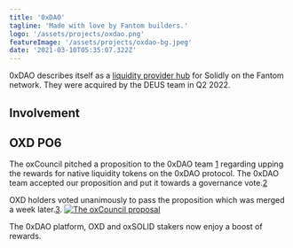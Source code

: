 ```yaml
---
title: '0xDAO'
tagline: 'Made with love by Fantom builders.'
logo: '/assets/projects/oxdao.png'
featureImage: '/assets/projects/oxdao-bg.jpeg'
date: '2021-03-10T05:35:07.322Z'
---
```


0xDAO describes itself as a [liquidity provider hub](https://medium.com/@0xdao/0xdao-a-liquidity-hub-for-solidly-made-with-love-by-fantom-builders-265b86130ec1) for Solidly on the Fantom network. They were
acquired by the DEUS team in Q2 2022.

## Involvement

## OXD PO6

The oxCouncil pitched a proposition to the 0xDAO team [1](https://twitter.com/oxcouncil/status/1521561217122414593) regarding upping the rewards
for native liquidity tokens on the 0xDAO protocol. The 0xDAO team accepted our
proposition and put it towards a governance vote.[2](https://snapshot.org/#/oxdaofi.eth/proposal/0x754c20fe5e717a469b3b5b824784c996d230f4c3ff19d09c4e7a7c1fc2486ffa)

OXD holders voted unanimously to pass the proposition which was merged a week later.[3](https://twitter.com/oxcouncil/status/1525158413906370560). [![The oxCouncil proposal](/assets/projects/oxcouncil_po6_tweet_small.png)](https://twitter.com/oxcouncil/status/1523815466535473152/photo/1)

The 0xDAO platform, OXD and oxSOLID stakers now enjoy a boost of rewards.
